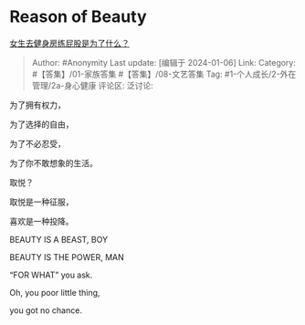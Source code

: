 # Reason of Beauty
[女生去健身房练屁股是为了什么？](https://www.zhihu.com/question/350108687/answer/3351355881)

> Author: #Anonymity
> Last update: [编辑于 2024-01-06]
> Link:
> Category: #【答集】/01-家族答集 #【答集】/08-文艺答集
> Tag: #1-个人成长/2-外在管理/2a-身心健康
> 评论区:
> 泛讨论:

为了拥有权力，

为了选择的自由，

为了不必忍受，

为了你不敢想象的生活。

取悦？

取悦是一种征服，

喜欢是一种投降。

BEAUTY IS A BEAST, BOY

BEAUTY IS THE POWER, MAN

“FOR WHAT” you ask.

Oh, you poor little thing,

you got no chance.
